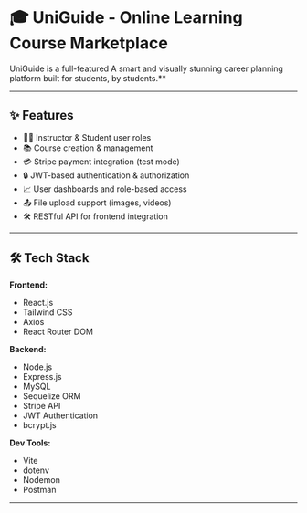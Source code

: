 # 🎓 UniGuide - Online Learning Course Marketplace

UniGuide is a full-featured A smart and visually stunning career planning platform built for students, by students.**  


---

## ✨ Features

- 🧑‍🏫 Instructor & Student user roles
- 📚 Course creation & management
- 💳 Stripe payment integration (test mode)
- 🔒 JWT-based authentication & authorization
- 📈 User dashboards and role-based access
- 📤 File upload support (images, videos)
- 🛠️ RESTful API for frontend integration

---

## 🛠️ Tech Stack

**Frontend:**
- React.js
- Tailwind CSS
- Axios
- React Router DOM

**Backend:**
- Node.js
- Express.js
- MySQL
- Sequelize ORM
- Stripe API
- JWT Authentication
- bcrypt.js

**Dev Tools:**
- Vite
- dotenv
- Nodemon
- Postman

---

